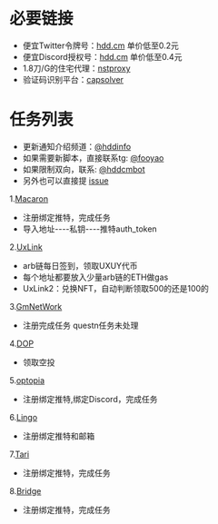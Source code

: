 # 必要链接
- 便宜Twitter令牌号：[hdd.cm](https://hdd.cm/)  单价低至0.2元
- 便宜Discord授权号：[hdd.cm](https://hdd.cm/)  单价低至0.4元
- 1.8刀/G的住宅代理：[nstproxy](https://app.nstproxy.com/register?i=7JunWz)
- 验证码识别平台：[capsolver](https://dashboard.capsolver.com/passport/register?inviteCode=-6bvop_IGgaT)

# 任务列表
- 更新通知介绍频道：[@hddinfo](https://t.me/hddinfo)
- 如果需要新脚本，直接联系tg: [@fooyao](https://t.me/fooyao)
- 如果限制双向，联系: [@hddcmbot](https://t.me/hddcmbot)
- 另外也可以直接提 [issue](https://github.com/Fooyao/web3Task/issues/new)

1.[Macaron](https://www.macaron.xyz/#/airdrop)
- 注册绑定推特，完成任务
- 导入地址----私钥----推特auth_token

2.[UxLink](https://binance.uxlink.io/)
- arb链每日签到，领取UXUY代币
- 每个地址都要放入少量arb链的ETH做gas
- UxLink2：兑换NFT，自动判断领取500的还是100的

3.[GmNetWork](https://launchpad.gmnetwork.ai/mission?invite_code=LK0U)
- 注册完成任务 questn任务未处理

4.[DOP](https://claim.dop.org/)
- 领取空投

5.[optopia](https://www.optopia.ai/voyage?inviter=fooyao158)
- 注册绑定推特,绑定Discord，完成任务

6.[Lingo](https://lingoislands.com/?invite=P66HL)
- 注册绑定推特和邮箱

7.[Tari](https://airdrop.tari.com?referralCode=u71m0Vak3f)
- 注册绑定推特，完成任务

8.[Bridge](https://bridgem.io/airdrop?inviter=lwofuzgbpz0dh3nlxx)
- 注册绑定推特，完成任务